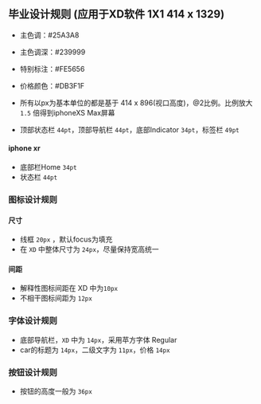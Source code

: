 ## 毕业设计规则 (应用于XD软件 1X1 414 x 1329)

+ 主色调：#25A3A8
+ 主色调深：#239999
+ 特别标注：#FE5656

+ 价格颜色：#DB3F1F

+ 所有以px为基本单位的都是基于 414 x 896(视口高度)，@2比例。比例放大 `1.5` 倍得到iphoneXS Max屏幕

+ 顶部状态栏 `44pt`，顶部导航栏 `44pt`，底部Indicator `34pt`，标签栏 `49pt`

#### iphone xr
+ 底部栏Home `34pt`
+ 状态栏 `44pt`

### 图标设计规则

#### 尺寸
+ 线框 `20px` ，默认focus为填充
+ 在 `XD` 中整体尺寸为 `24px`，尽量保持宽高统一

#### 间距
+ 解释性图标间距在 XD 中为`10px`
+ 不相干图标间距为 `12px`

### 字体设计规则

+ 底部导航栏，`XD` 中为 `14px`，采用苹方字体 Regular
+ car的标题为 `14px`，二级文字为 `11px`，价格 `14px`

### 按钮设计规则

+ 按钮的高度一般为 `36px`

